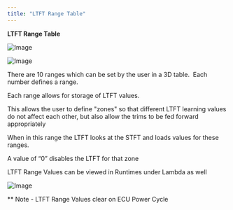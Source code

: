 ```yaml
---
title: "LTFT Range Table"
---
```


**LTFT Range Table**&nbsp;


![Image](</lib/LTFT Range Table.jpg>)


![Image](</lib/LTFT Range Table 2.jpg>)


There are 10 ranges which can be set by the user in a 3D table.&nbsp; Each number defines a range.&nbsp;


Each range allows for storage of LTFT values. &nbsp;


This allows the user to define "zones" so that different LTFT learning values do not affect each other, but also allow the trims to be fed forward appropriately &nbsp;


When in this range the LTFT looks at the STFT and loads values for these ranges.&nbsp;


A value of “0” disables the LTFT for that zone


LTFT Range Values can be viewed in Runtimes under Lambda as well


![Image](</lib/NewItem435.png>)


\*\* Note - LTFT Range Values clear on ECU Power Cycle


